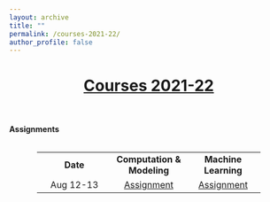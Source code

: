 ```yaml
---
layout: archive
title: ""
permalink: /courses-2021-22/
author_profile: false
---
```


# [<center>Courses 2021-22</center>](#top)

<div style="width:100%; max-width:800px; margin:auto"> 
    
<br><br><b>Assignments</b><br><br>

<center>
<table style="width:80%">
    <tr>
    <td width="33%"><center><b>Date</b></center></td>
    <td width="33%"><center><b>Computation & Modeling</b></center></td>
    <td width="33%"><center><b>Machine Learning</b></center></td>
  </tr>
   <tr>
    <td width="33%"><center>Aug 12-13</center></td>
    <td width="33%"><center><a class="body" href="https://www.overleaf.com/read/xtxcrqwdgkvt" target="_blank">Assignment</a></center></td>
    <td width="33%"><center><a class="body" href="https://www.overleaf.com/read/ngtwymgrzzyd" target="_blank">Assignment</a></center></td>
  </tr>
</table>
</center>

